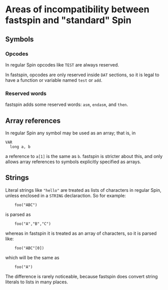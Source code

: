 Areas of incompatibility between fastspin and "standard" Spin
=============================================================

Symbols
-------

### Opcodes
In regular Spin opcodes like `TEST` are always reserved.

In fastspin, opcodes are only reserved inside `DAT` sections, so it is legal to have a function or variable named `test` or `add`.

### Reserved words

fastspin adds some reserved words: `asm`, `endasm`, and `then`.

Array references
----------------
In regular Spin any symbol may be used as an array; that is, in
```
VAR
  long a, b
```
a reference to `a[1]` is the same as `b`. fastspin is stricter about this,
and only allows array references to symbols explicitly specified as arrays.

Strings
-------

Literal strings like `"hello"` are treated as lists of characters in regular Spin, unless enclosed in a `STRING` declaraction. So for example:
```
    foo("ABC")
```
is parsed as
```
    foo("A","B","C")
```
whereas in fastspin it is treated as an array of characters, so
it is parsed like:
```
    foo("ABC"[0])
```
which will be the same as
```
    foo("A")
```
The difference is rarely noticeable, because fastspin does convert string literals to lists in many places.
